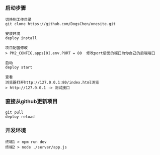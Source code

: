 ### 启动步骤
```
切换到工作目录
git clone https://github.com/DogsChen/onesite.git

安装环境
deploy install 

项目配置修改
> PM2_CONFIG.apps[0].env.PORT = 80  修改port后面的端口为你自己的后端端口

启动
deploy start

查看
浏览器打开http://127.0.0.1:80/index.html浏览
> http://127.0.0.1 -> 测试接口
```

### 直接从github更新项目
```
git pull
deploy reload
```

### 开发环境
```
终端1 > npm run dev
终端2 > node ./server/app.js
```
